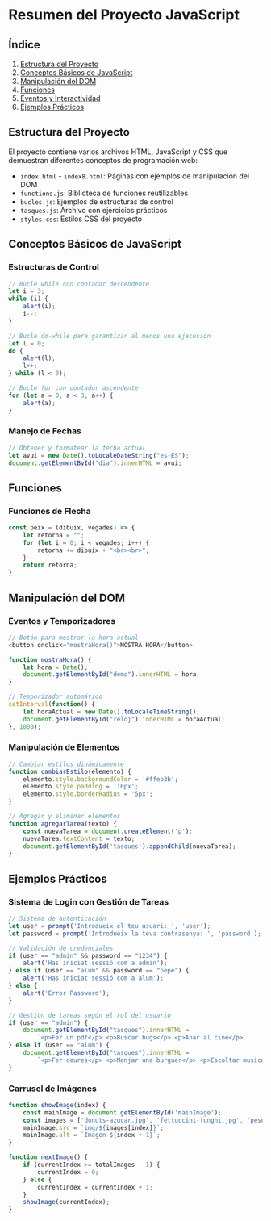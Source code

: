 # Resumen del Proyecto JavaScript

## Índice
1. [Estructura del Proyecto](#estructura-del-proyecto)
2. [Conceptos Básicos de JavaScript](#conceptos-básicos-de-javascript)
3. [Manipulación del DOM](#manipulación-del-dom)
4. [Funciones](#funciones)
5. [Eventos y Interactividad](#eventos-y-interactividad)
6. [Ejemplos Prácticos](#ejemplos-prácticos)

## Estructura del Proyecto
El proyecto contiene varios archivos HTML, JavaScript y CSS que demuestran diferentes conceptos de programación web:

- `index.html` - `index8.html`: Páginas con ejemplos de manipulación del DOM
- `functions.js`: Biblioteca de funciones reutilizables
- `bucles.js`: Ejemplos de estructuras de control
- `tasques.js`: Archivo con ejercicios prácticos
- `styles.css`: Estilos CSS del proyecto

## Conceptos Básicos de JavaScript

### Estructuras de Control
```javascript
// Bucle while con contador descendente
let i = 3;
while (i) {
    alert(i);
    i--;
}

// Bucle do-while para garantizar al menos una ejecución
let l = 0;
do {
    alert(l);
    l++;
} while (l < 3);

// Bucle for con contador ascendente
for (let a = 0; a < 3; a++) {
    alert(a);
}
```

### Manejo de Fechas
```javascript
// Obtener y formatear la fecha actual
let avui = new Date().toLocaleDateString("es-ES");
document.getElementById("dia").innerHTML = avui;
```

## Funciones

### Funciones de Flecha
```javascript
const peix = (dibuix, vegades) => {
    let retorna = "";
    for (let i = 0; i < vegades; i++) {
        retorna += dibuix + "<br><br>";
    }
    return retorna;
}
```

## Manipulación del DOM

### Eventos y Temporizadores
```javascript
// Botón para mostrar la hora actual
<button onclick="mostraHora()">MOSTRA HORA</button>

function mostraHora() {
    let hora = Date();
    document.getElementById("demo").innerHTML = hora;
}

// Temporizador automático
setInterval(function() {
    let horaActual = new Date().toLocaleTimeString();
    document.getElementById("reloj").innerHTML = horaActual;
}, 1000);
```

### Manipulación de Elementos
```javascript
// Cambiar estilos dinámicamente
function cambiarEstilo(elemento) {
    elemento.style.backgroundColor = '#ffeb3b';
    elemento.style.padding = '10px';
    elemento.style.borderRadius = '5px';
}

// Agregar y eliminar elementos
function agregarTarea(texto) {
    const nuevaTarea = document.createElement('p');
    nuevaTarea.textContent = texto;
    document.getElementById('tasques').appendChild(nuevaTarea);
}
```

## Ejemplos Prácticos

### Sistema de Login con Gestión de Tareas
```javascript
// Sistema de autenticación
let user = prompt('Introdueix el teu usuari: ', 'user');
let password = prompt('Introdueix la teva contrasenya: ', 'password');

// Validación de credenciales
if (user == "admin" && password == "1234") {
    alert('Has iniciat sessió com a admin');
} else if (user == "alum" && password == "pepe") {
    alert('Has iniciat sessió com a alum');
} else {
    alert('Error Password');
}

// Gestión de tareas según el rol del usuario
if (user == "admin") {
    document.getElementById("tasques").innerHTML =
        `<p>Fer un pdf</p> <p>Buscar bugs</p> <p>Anar al cine</p>`
} else if (user == "alum") {
    document.getElementById("tasques").innerHTML =
        `<p>Fer deures</p> <p>Menjar una burguer</p> <p>Escoltar musica horrible a tot volum</p>`
}
```

### Carrusel de Imágenes
```javascript
function showImage(index) {
    const mainImage = document.getElementById('mainImage');
    const images = ['donuts-azucar.jpg', 'fettuccini-funghi.jpg', 'pesols.jpg'];
    mainImage.src = `img/${images[index]}`;
    mainImage.alt = `Imagen ${index + 1}`;
}

function nextImage() {
    if (currentIndex >= totalImages - 1) {
        currentIndex = 0;
    } else {
        currentIndex = currentIndex + 1;
    }
    showImage(currentIndex);
}
```